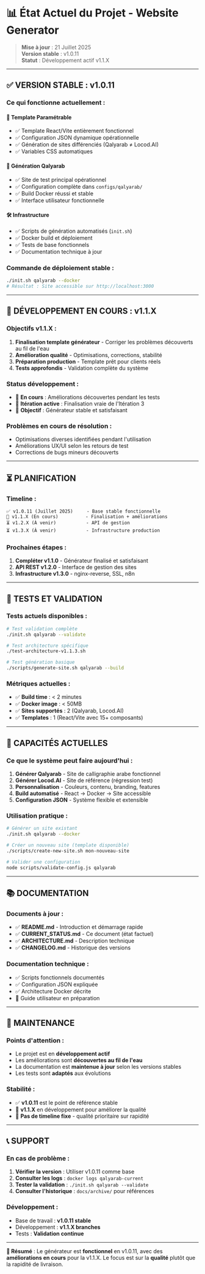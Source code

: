 # 📊 État Actuel du Projet - Website Generator

> **Mise à jour** : 21 Juillet 2025  
> **Version stable** : v1.0.11  
> **Statut** : Développement actif v1.1.X  

---

## ✅ VERSION STABLE : v1.0.11

### **Ce qui fonctionne actuellement** :

#### 🎯 **Template Paramétrable**
- ✅ Template React/Vite entièrement fonctionnel
- ✅ Configuration JSON dynamique opérationnelle
- ✅ Génération de sites différenciés (Qalyarab ≠ Locod.AI)
- ✅ Variables CSS automatiques

#### 🚀 **Génération Qalyarab**
- ✅ Site de test principal opérationnel
- ✅ Configuration complète dans `configs/qalyarab/`
- ✅ Build Docker réussi et stable
- ✅ Interface utilisateur fonctionnelle

#### 🛠️ **Infrastructure**
- ✅ Scripts de génération automatisés (`init.sh`)
- ✅ Docker build et déploiement
- ✅ Tests de base fonctionnels
- ✅ Documentation technique à jour

### **Commande de déploiement stable** :
```bash
./init.sh qalyarab --docker
# Résultat : Site accessible sur http://localhost:3000
```

---

## 🔄 DÉVELOPPEMENT EN COURS : v1.1.X

### **Objectifs v1.1.X** :
1. **Finalisation template générateur** - Corriger les problèmes découverts au fil de l'eau
2. **Amélioration qualité** - Optimisations, corrections, stabilité
3. **Préparation production** - Template prêt pour clients réels
4. **Tests approfondis** - Validation complète du système

### **Status développement** :
- 🔄 **En cours** : Améliorations découvertes pendant les tests
- 🔄 **Itération active** : Finalisation vraie de l'Itération 3
- 🎯 **Objectif** : Générateur stable et satisfaisant

### **Problèmes en cours de résolution** :
- Optimisations diverses identifiées pendant l'utilisation
- Améliorations UX/UI selon les retours de test
- Corrections de bugs mineurs découverts

---

## ⏳ PLANIFICATION

### **Timeline** :
```
✅ v1.0.11 (Juillet 2025)     - Base stable fonctionnelle
🔄 v1.1.X (En cours)          - Finalisation + améliorations  
⏳ v1.2.X (À venir)           - API de gestion
⏳ v1.3.X (À venir)           - Infrastructure production
```

### **Prochaines étapes** :
1. **Compléter v1.1.0** - Générateur finalisé et satisfaisant
2. **API REST v1.2.0** - Interface de gestion des sites
3. **Infrastructure v1.3.0** - nginx-reverse, SSL, n8n

---

## 🧪 TESTS ET VALIDATION

### **Tests actuels disponibles** :
```bash
# Test validation complète
./init.sh qalyarab --validate

# Test architecture spécifique  
./test-architecture-v1.1.3.sh

# Test génération basique
./scripts/generate-site.sh qalyarab --build
```

### **Métriques actuelles** :
- ✅ **Build time** : < 2 minutes
- ✅ **Docker image** : < 50MB
- ✅ **Sites supportés** : 2 (Qalyarab, Locod.AI)
- ✅ **Templates** : 1 (React/Vite avec 15+ composants)

---

## 🎯 CAPACITÉS ACTUELLES

### **Ce que le système peut faire aujourd'hui** :
1. **Générer Qalyarab** - Site de calligraphie arabe fonctionnel
2. **Générer Locod.AI** - Site de référence (régression test)
3. **Personnalisation** - Couleurs, contenu, branding, features
4. **Build automatisé** - React → Docker → Site accessible
5. **Configuration JSON** - Système flexible et extensible

### **Utilisation pratique** :
```bash
# Générer un site existant
./init.sh qalyarab --docker

# Créer un nouveau site (template disponible)
./scripts/create-new-site.sh mon-nouveau-site

# Valider une configuration
node scripts/validate-config.js qalyarab
```

---

## 📚 DOCUMENTATION

### **Documents à jour** :
- ✅ **README.md** - Introduction et démarrage rapide
- ✅ **CURRENT_STATUS.md** - Ce document (état factuel)
- ✅ **ARCHITECTURE.md** - Description technique
- ✅ **CHANGELOG.md** - Historique des versions

### **Documentation technique** :
- ✅ Scripts fonctionnels documentés
- ✅ Configuration JSON expliquée
- ✅ Architecture Docker décrite
- 🔄 Guide utilisateur en préparation

---

## 🔧 MAINTENANCE

### **Points d'attention** :
- Le projet est en **développement actif**
- Les améliorations sont **découvertes au fil de l'eau**
- La documentation est **maintenue à jour** selon les versions stables
- Les tests sont **adaptés** aux évolutions

### **Stabilité** :
- ✅ **v1.0.11** est le point de référence stable
- 🔄 **v1.1.X** en développement pour améliorer la qualité
- 📅 **Pas de timeline fixe** - qualité prioritaire sur rapidité

---

## 📞 SUPPORT

### **En cas de problème** :
1. **Vérifier la version** : Utiliser v1.0.11 comme base
2. **Consulter les logs** : `docker logs qalyarab-current`
3. **Tester la validation** : `./init.sh qalyarab --validate`
4. **Consulter l'historique** : `docs/archive/` pour références

### **Développement** :
- Base de travail : **v1.0.11 stable**
- Développement : **v1.1.X branches**
- Tests : **Validation continue**

---

**🎯 Résumé** : Le générateur est **fonctionnel** en v1.0.11, avec des **améliorations en cours** pour la v1.1.X. Le focus est sur la **qualité** plutôt que la rapidité de livraison.
